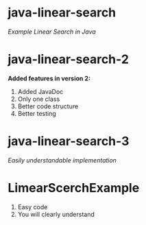 # java-linear-search
*Example Linear Search in Java*

# java-linear-search-2
**Added features in version 2:**
<ol>
<li>Added JavaDoc</li>
<li>Only one class</li>
<li>Better code structure</li>
<li>Better testing</li>
</ol>

# java-linear-search-3
<i>Easily understandable implementation</i>

# LimearScerchExample
<ol>
<li>Easy code</li>
<li>You will clearly understand</li>
</ol>




